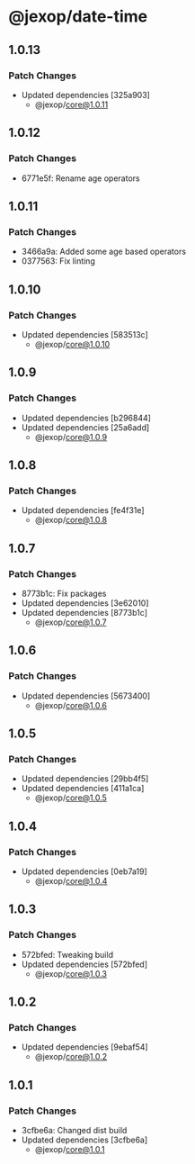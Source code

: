 # @jexop/date-time

## 1.0.13

### Patch Changes

- Updated dependencies [325a903]
  - @jexop/core@1.0.11

## 1.0.12

### Patch Changes

- 6771e5f: Rename age operators

## 1.0.11

### Patch Changes

- 3466a9a: Added some age based operators
- 0377563: Fix linting

## 1.0.10

### Patch Changes

- Updated dependencies [583513c]
  - @jexop/core@1.0.10

## 1.0.9

### Patch Changes

- Updated dependencies [b296844]
- Updated dependencies [25a6add]
  - @jexop/core@1.0.9

## 1.0.8

### Patch Changes

- Updated dependencies [fe4f31e]
  - @jexop/core@1.0.8

## 1.0.7

### Patch Changes

- 8773b1c: Fix packages
- Updated dependencies [3e62010]
- Updated dependencies [8773b1c]
  - @jexop/core@1.0.7

## 1.0.6

### Patch Changes

- Updated dependencies [5673400]
  - @jexop/core@1.0.6

## 1.0.5

### Patch Changes

- Updated dependencies [29bb4f5]
- Updated dependencies [411a1ca]
  - @jexop/core@1.0.5

## 1.0.4

### Patch Changes

- Updated dependencies [0eb7a19]
  - @jexop/core@1.0.4

## 1.0.3

### Patch Changes

- 572bfed: Tweaking build
- Updated dependencies [572bfed]
  - @jexop/core@1.0.3

## 1.0.2

### Patch Changes

- Updated dependencies [9ebaf54]
  - @jexop/core@1.0.2

## 1.0.1

### Patch Changes

- 3cfbe6a: Changed dist build
- Updated dependencies [3cfbe6a]
  - @jexop/core@1.0.1
